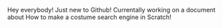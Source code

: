Hey everybody! Just new to Github! Currentally working on a document about How to make a costume search engine in Scratch!
